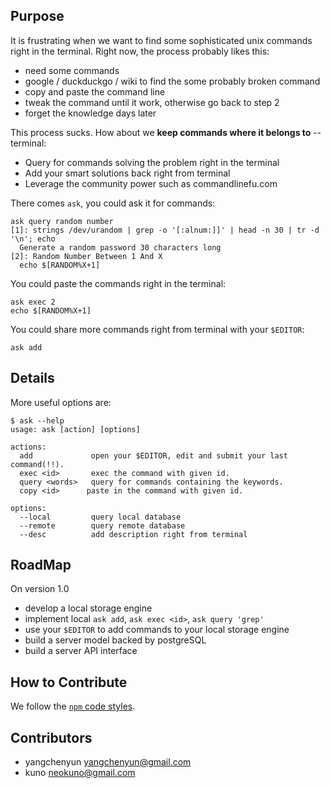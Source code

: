 ## Purpose
It is frustrating when we want to find some sophisticated unix commands right in the terminal. Right now, the process probably likes this:
- need some commands
- google / duckduckgo / wiki to find the some probably broken command
- copy and paste the command line
- tweak the command until it work, otherwise go back to step 2
- forget the knowledge days later

This process sucks. How about we **keep commands where it belongs to** -- terminal:
- Query for commands solving the problem right in the terminal
- Add your smart solutions back right from terminal
- Leverage the community power such as commandlinefu.com

There comes `ask`, you could ask it for commands:

    ask query random number
    [1]: strings /dev/urandom | grep -o '[:alnum:]]' | head -n 30 | tr -d '\n'; echo
      Generate a random password 30 characters long
    [2]: Random Number Between 1 And X
      echo $[RANDOM%X+1]

You could paste the commands right in the terminal: 

    ask exec 2
    echo $[RANDOM%X+1]

You could share more commands right from terminal with your `$EDITOR`:
    
    ask add

## Details
More useful options are:

    $ ask --help
    usage: ask [action] [options] 

    actions:
      add             open your $EDITOR, edit and submit your last command(!!).
      exec <id>       exec the command with given id.
      query <words>   query for commands containing the keywords.
      copy <id>      paste in the command with given id.

    options:
      --local         query local database
      --remote        query remote database
      --desc          add description right from terminal

## RoadMap
On version 1.0
- develop a local storage engine
- implement local `ask add`, `ask exec <id>`, `ask query 'grep'` 
- use your `$EDITOR` to add commands to your local storage engine
- build a server model backed by postgreSQL
- build a server API interface

## How to Contribute
We follow the [`npm` code styles](https://npmjs.org/doc/npm.html).

## Contributors
- yangchenyun <yangchenyun@gmail.com>
- kuno <neokuno@gmail.com>
